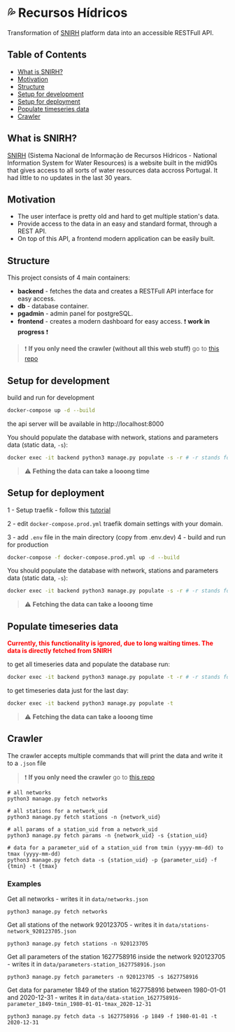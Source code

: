 # :sweat_drops: Recursos Hídricos

Transformation of [SNIRH](https://snirh.apambiente.pt/) platform data into an accessible RESTFull API.

## Table of Contents

- [What is SNIRH?](#what-is-snirh)
- [Motivation](#motivation)
- [Structure](#structure)
- [Setup for development](#setup-for-development)
- [Setup for deployment](#setup-for-deployment)
- [Populate timeseries data](#populate-timeseries-data)
- [Crawler](#crawler)

## What is SNIRH?

[SNIRH](https://snirh.apambiente.pt/) (Sistema Nacional de Informação de Recursos Hídricos - National Information System for Water Resources) is a website built in the mid90s that gives access to all sorts of water resources data accross Portugal. It had little to no updates in the last 30 years.

## Motivation

- The user interface is pretty old and hard to get multiple station's data.
- Provide access to the data in an easy and standard format, through a REST API.
- On top of this API, a frontend modern application can be easily built.

## Structure

This project consists of 4 main containers:

- **backend** - fetches the data and creates a RESTFull API interface for easy access.
- **db** - database container.
- **pgadmin** - admin panel for postgreSQL.
- **frontend** - creates a modern dashboard for easy access. :exclamation: **work in progress** :exclamation:

> :exclamation: **If you only need the crawler (without all this web stuff)** go to [this repo](https://github.com/franciscobmacedo/snirhcrawler)

## Setup for development

build and run for development

```bash
docker-compose up -d --build
```

the api server will be available in http://localhost:8000

You should populate the database with network, stations and parameters data (static data, `-s`):

```bash
docker exec -it backend python3 manage.py populate -s -r # -r stands for replace
```

> :warning: **Fething the data can take a looong time**

## Setup for deployment

1 - Setup traefik - follow this [tutorial](https://www.digitalocean.com/community/tutorials/how-to-use-traefik-v2-as-a-reverse-proxy-for-docker-containers-on-ubuntu-20-04)

2 - edit `docker-compose.prod.yml` traefik domain settings with your domain.

3 - add `.env` file in the main directory (copy from .env.dev)
4 - build and run for production

```bash
docker-compose -f docker-compose.prod.yml up -d --build
```

You should populate the database with network, stations and parameters data (static data, `-s`):

```bash
docker exec -it backend python3 manage.py populate -s -r # -r stands for replace
```

> :warning: **Fetching the data can take a looong time**

## Populate timeseries data

<span style="color:red">**Currently, this functionality is ignored, due to long waiting times. The data is directly fetched from SNIRH**</span>

to get all timeseries data and populate the database run:

```bash
docker exec -it backend python3 manage.py populate -t -r # -r stands for replace
```

to get timeseries data just for the last day:

```bash
docker exec -it backend python3 manage.py populate -t
```

> :warning: **Fetching the data can take a looong time**

## Crawler

The crawler accepts multiple commands that will print the data and write it to a `.json` file

> :exclamation: **If you only need the crawler** go to [this repo](https://github.com/franciscobmacedo/snirhcrawler)

```
# all networks
python3 manage.py fetch networks

# all stations for a network_uid
python3 manage.py fetch stations -n {network_uid}

# all params of a station_uid from a network_uid
python3 manage.py fetch params -n {network_uid} -s {station_uid}

# data for a parameter_uid of a station_uid from tmin (yyyy-mm-dd) to tmax (yyyy-mm-dd)
python3 manage.py fetch data -s {station_uid} -p {parameter_uid} -f {tmin} -t {tmax}
```

### Examples

Get all networks - writes it in `data/networks.json`

```
python3 manage.py fetch networks
```

Get all stations of the network 920123705 - writes it in `data/stations-network_920123705.json`

```
python3 manage.py fetch stations -n 920123705
```

Get all parameters of the station 1627758916 inside the network 920123705 - writes it in `data/parameters-station_1627758916.json`

```
python3 manage.py fetch parameters -n 920123705 -s 1627758916
```

Get data for parameter 1849 of the station 1627758916 between 1980-01-01 and 2020-12-31 - writes it in `data/data-station_1627758916-parameter_1849-tmin_1980-01-01-tmax_2020-12-31`

```
python3 manage.py fetch data -s 1627758916 -p 1849 -f 1980-01-01 -t 2020-12-31
```
